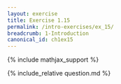 ```yaml
---
layout: exercise
title: Exercise 1.15
permalink: /intro-exercises/ex_15/
breadcrumb: 1-Introduction
canonical_id: ch1ex15
---
```


{% include mathjax_support %}
<div id="hiddden">{% include_relative question.md %}</div>